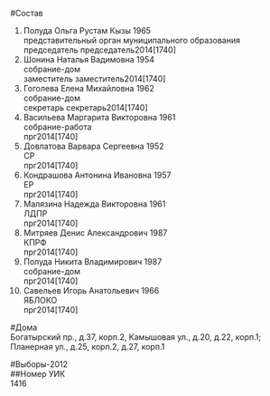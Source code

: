 #Состав  
1. Полуда Ольга Рустам Кызы 1965  
    представительный орган муниципального образования  
    председатель председатель2014[1740]  
2. Шонина Наталья Вадимовна 1954  
    собрание-дом  
    заместитель заместитель2014[1740]  
3. Гоголева Елена Михайловна 1962  
    собрание-дом  
    секретарь секретарь2014[1740]  
4. Васильева Маргарита Викторовна 1961  
    собрание-работа  
    прг2014[1740]  
5. Довлатова Варвара Сергеевна 1952  
    СР  
    прг2014[1740]  
6. Кондрашова Антонина Ивановна 1957  
    ЕР  
    прг2014[1740]  
7. Малязина Надежда Викторовна 1961  
    ЛДПР  
    прг2014[1740]  
8. Митряев Денис Александрович 1987  
    КПРФ  
    прг2014[1740]  
9. Полуда Никита Владимирович 1987  
    собрание-дом  
    прг2014[1740]  
10. Савельев Игорь Анатольевич 1966  
    ЯБЛОКО  
    прг2014[1740]  
  
#Дома  
Богатырский пр., д.37, корп.2, Камышовая ул., д.20, д.22, корп.1;  Планерная ул., д.25, корп.2, д.27, корп.1  
  
#Выборы-2012  
##Номер УИК  
1416  
